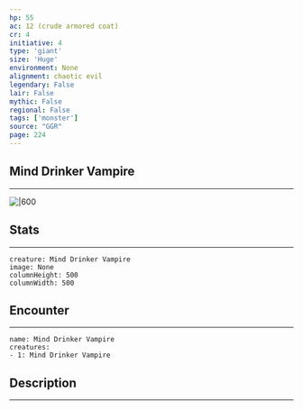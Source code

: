 ```yaml
---
hp: 55
ac: 12 (crude armored coat)
cr: 4
initiative: 4
type: 'giant'    
size: 'Huge'
environment: None
alignment: chaotic evil
legendary: False
lair: False
mythic: False
regional: False
tags: ['monster']
source: "GGR"
page: 224
---
```


## Mind Drinker Vampire
---

![|600](D:/Program%20Files/5e.tools/img/bestiary/GGR/Mind%20Drinker%20Vampire.jpg)

## Stats
---

```statblock
creature: Mind Drinker Vampire
image: None
columnHeight: 500
columnWidth: 500
```

## Encounter
---

```encounter-table
name: Mind Drinker Vampire
creatures:
- 1: Mind Drinker Vampire
```

## Description
---




